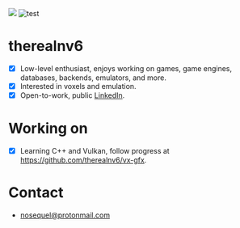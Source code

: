 ![](https://komarev.com/ghpvc/?username=therealnv6)
![test](http://127.0.0.1:5000)

# therealnv6
- [x] Low-level enthusiast, enjoys working on games, game engines, databases, backends, emulators, and more. 
- [x] Interested in voxels and emulation.
- [x] Open-to-work, public [LinkedIn](https://www.linkedin.com/in/riven-zondervan-b7787a234/).

# Working on
- [x] Learning C++ and Vulkan, follow progress at https://github.com/therealnv6/vx-gfx.

# Contact
- nosequel@protonmail.com
